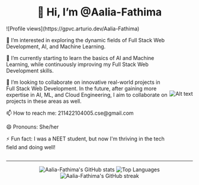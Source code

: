 <h1 align="center">👋 Hi, I’m @Aalia-Fathima</h1>
![Profile views](https://gpvc.arturio.dev/Aalia-Fathima)
<div style="display: flex; justify-content: space-between; align-items: center;">
  <div style="flex: 1;">
    <p>👀 I’m interested in exploring the dynamic fields of Full Stack Web Development, AI, and Machine Learning.</p>
    <p>🌱 I’m currently starting to learn the basics of AI and Machine Learning, while continuously improving my Full Stack Web Development skills.</p>
    <p>💞️ I’m looking to collaborate on innovative real-world projects in Full Stack Web Development. In the future, after gaining more expertise in AI, ML, and Cloud Engineering, I aim to collaborate on projects in these areas as well.</p>
    <p>📫 How to reach me: 211422104005.cse@gmail.com</p>
    <p>😄 Pronouns: She/her</p>
    <p>⚡ Fun fact: I was a NEET student, but now I'm thriving in the tech field and doing well!</p>
  </div>
  <div align="center">
    <img src="https://drive.google.com/uc?id=1htOhqK7ViDOhCLUT95cNZm70eJwkexPS" alt="Alt text">
  </div>
</div>
<hr>
<div align="center">
  <img src="https://github-readme-stats.vercel.app/api?username=Aalia-Fathima&show_icons=true&theme=radical" alt="Aalia-Fathima's GitHub stats">
  <img src="https://github-readme-stats.vercel.app/api/top-langs/?username=Aalia-Fathima&layout=compact&theme=radical" alt="Top Languages">
  <br>
  <img src="https://github-readme-streak-stats.herokuapp.com/?user=Aalia-Fathima&theme=radical" alt="Aalia-Fathima's GitHub streak">
</div>

<!---
Aalia-Fathima/Aalia-Fathima is a ✨ special ✨ repository because its `README.md` (this file) appears on your GitHub profile.
You can click the Preview link to take a look at your changes.
--->
